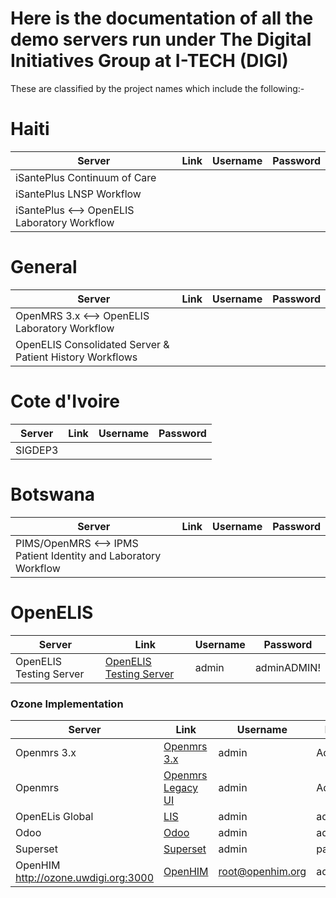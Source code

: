 # Here is the documentation of all the demo servers run under The Digital Initiatives Group at I-TECH (DIGI)

These are classified by the project names which include the following:-

# Haiti

| Server                                       | Link | Username | Password |
|----------------------------------------------|------|----------|----------|
| iSantePlus Continuum of Care                 |      |          |          |
| iSantePlus LNSP Workflow                     |      |          |          |
| iSantePlus <--> OpenELIS Laboratory Workflow |      |          |          |

# General

| Server                                                   | Link | Username | Password |
|----------------------------------------------------------|------|----------|----------|
| OpenMRS 3.x <--> OpenELIS Laboratory Workflow            |      |          |          |
| OpenELIS Consolidated Server & Patient History Workflows |      |          |          |

# Cote d'Ivoire

| Server  | Link | Username | Password |
|---------|------|----------|----------|
| SIGDEP3 |      |          |          |

# Botswana

| Server                                                          | Link | Username | Password |
|-----------------------------------------------------------------|------|----------|----------|
| PIMS/OpenMRS <--> IPMS Patient Identity and Laboratory Workflow |      |          |          |

# OpenELIS

| Server                  | Link                                                                 | Username | Password    |
|-------------------------|----------------------------------------------------------------------|----------|-------------|
| OpenELIS Testing Server | [OpenELIS Testing Server](https://testing.openelis-global.org:8443/) | admin    | adminADMIN! |

### Ozone Implementation

| Server                               | Link                                                    | Username         | Password    |
|--------------------------------------|---------------------------------------------------------|------------------|-------------|
| Openmrs 3.x                          | [Openmrs 3.x](http://ozone.uwdigi.org/openmrs/spa/home) | admin            | Admin123    |
| Openmrs                              | [Openmrs Legacy UI]( http://ozone.uwdigi.org/openmrs)   | admin            | Admin123    |
| OpenELis Global                      | [LIS](https://ozone.uwdigi.org:8443/OpenELIS-Global)    | admin            | adminADMIN! |
| Odoo                                 | [Odoo](http://ozone.uwdigi.org:8069)                    | admin            | admin       |
| Superset                             | [Superset](http://ozone.uwdigi.org:8088)                | admin            | password    |
| OpenHIM http://ozone.uwdigi.org:3000 | [OpenHIM](http://ozone.uwdigi.org:3000)                 | root@openhim.org | admin       |

